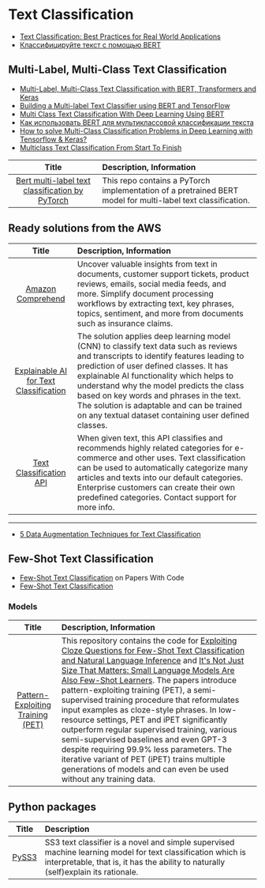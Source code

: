 # Text Classification

- [Text Classification: Best Practices for Real World Applications](https://kavita-ganesan.com/practical-text-classification-best-practices/#.YGMTSy1c5WM)
- [Классифицируйте текст с помощью BERT](https://www.tensorflow.org/tutorials/text/classify_text_with_bert)

## Multi-Label, Multi-Class Text Classification

- [Multi-Label, Multi-Class Text Classification with BERT, Transformers and Keras](https://towardsdatascience.com/multi-label-multi-class-text-classification-with-bert-transformer-and-keras-c6355eccb63a)
- [Building a Multi-label Text Classifier using BERT and TensorFlow](https://towardsdatascience.com/building-a-multi-label-text-classifier-using-bert-and-tensorflow-f188e0ecdc5d)
- [Multi Class Text Classification With Deep Learning Using BERT](https://towardsdatascience.com/multi-class-text-classification-with-deep-learning-using-bert-b59ca2f5c613)
- [Как использовать BERT для мультиклассовой классификации текста](https://neurohive.io/ru/tutorial/bert-klassifikacya-teksta/)
- [How to solve Multi-Class Classification Problems in Deep Learning with Tensorflow & Keras?](https://medium.com/deep-learning-with-keras/which-activation-loss-functions-in-multi-class-clasification-4cd599e4e61f)
- [Multiclass Text Classification From Start To Finish](https://medium.com/@robert.salgado/multiclass-text-classification-from-start-to-finish-f616a8642538)

| Title | Description, Information |
| :---:         |          :--- |
|[Bert multi-label text classification by PyTorch](https://github.com/lonePatient/Bert-Multi-Label-Text-Classification)|This repo contains a PyTorch implementation of a pretrained BERT model for multi-label text classification.|


## Ready solutions from the AWS

| Title | Description, Information |
| :---:         |          :--- |
|[Amazon Comprehend](https://aws.amazon.com/comprehend/)|Uncover valuable insights from text in documents, customer support tickets, product reviews, emails, social media feeds, and more. Simplify document processing workflows by extracting text, key phrases, topics, sentiment, and more from documents such as insurance claims.|
|[Explainable AI for Text Classification](https://aws.amazon.com/marketplace/pp/prodview-xolgpdp52ke44)|The solution applies deep learning model (CNN) to classify text data such as reviews and transcripts to identify features leading to prediction of user defined classes. It has explainable AI functionality which helps to understand why the model predicts the class based on key words and phrases in the text. The solution is adaptable and can be trained on any textual dataset containing user defined classes.|
|[Text Classification API](https://aws.amazon.com/marketplace/pp/prodview-ztfazwmcw7pxc)|When given text, this API classifies and recommends highly related categories for e-commerce and other uses. Text classification can be used to automatically categorize many articles and texts into our default categories. Enterprise customers can create their own predefined categories. Contact support for more info.|

--------------------
- [5 Data Augmentation Techniques for Text Classification](https://saurabhk30.medium.com/5-data-augmentation-techniques-for-text-classification-d14f6d8bd6aa)


## Few-Shot Text Classification

- [Few-Shot Text Classification](https://paperswithcode.com/task/few-shot-text-classification#code) on Papers With Code
- [Few-Shot Text Classification](https://few-shot-text-classification.fastforwardlabs.com)

### Models

| Title | Description, Information |
| :---:         |          :--- |
|[Pattern-Exploiting Training (PET)](https://github.com/timoschick/pet)|This repository contains the code for [Exploiting Cloze Questions for Few-Shot Text Classification and Natural Language Inference](https://arxiv.org/abs/2001.07676) and [It's Not Just Size That Matters: Small Language Models Are Also Few-Shot Learners](https://arxiv.org/abs/2009.07118). The papers introduce pattern-exploiting training (PET), a semi-supervised training procedure that reformulates input examples as cloze-style phrases. In low-resource settings, PET and iPET significantly outperform regular supervised training, various semi-supervised baselines and even GPT-3 despite requiring 99.9% less parameters. The iterative variant of PET (iPET) trains multiple generations of models and can even be used without any training data.|

## Python packages

| Title | Description |
| :---:         |          :--- |
|[PySS3](https://github.com/sergioburdisso/pyss3)|SS3 text classifier is a novel and simple supervised machine learning model for text classification which is interpretable, that is, it has the ability to naturally (self)explain its rationale.|
